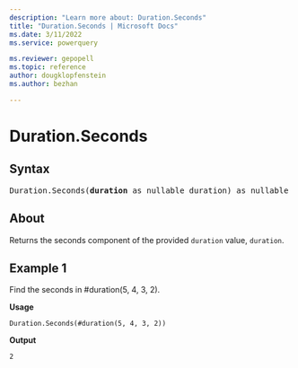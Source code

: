 ```yaml
---
description: "Learn more about: Duration.Seconds"
title: "Duration.Seconds | Microsoft Docs"
ms.date: 3/11/2022
ms.service: powerquery

ms.reviewer: gepopell
ms.topic: reference
author: dougklopfenstein
ms.author: bezhan

---
```

# Duration.Seconds

## Syntax

<pre>
Duration.Seconds(<b>duration</b> as nullable duration) as nullable number
</pre>
  
## About

Returns the seconds component of the provided `duration` value, `duration`.

## Example 1

Find the seconds in #duration(5, 4, 3, 2).

**Usage**

```powerquery-m
Duration.Seconds(#duration(5, 4, 3, 2))
```

**Output**

`2`
